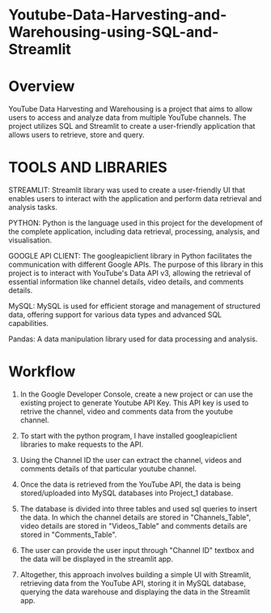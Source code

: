 # Youtube-Data-Harvesting-and-Warehousing-using-SQL-and-Streamlit

# Overview

YouTube Data Harvesting and Warehousing is a project that aims to allow users to access and analyze data from multiple YouTube channels. The project utilizes SQL and Streamlit to create a user-friendly application that allows users to retrieve, store and query.

# TOOLS AND LIBRARIES

STREAMLIT: Streamlit library was used to create a user-friendly UI that enables users to interact with the application and perform data retrieval and analysis tasks.

PYTHON: Python is the language used in this project for the development of the complete application, including data retrieval, processing, analysis, and visualisation.

GOOGLE API CLIENT: The googleapiclient library in Python facilitates the communication with different Google APIs. The purpose of this library in this project is to interact with YouTube's Data API v3, allowing the retrieval of essential information like channel details, video details, and comments details.

MySQL: MySQL is used for efficient storage and management of structured data, offering support for various data types and advanced SQL capabilities.

Pandas: A data manipulation library used for data processing and analysis.

# Workflow

1. In the Google Developer Console, create a new project or can use the existing project to generate Youtube API Key. This API key is used to retrive the channel, video and comments data from the youtube channel.

2. To start with the python program, I have installed googleapiclient libraries to make requests to the API. 
    
3. Using the Channel ID the user can extract the channel, videos and comments details of that particular youtube channel.

4. Once the data is retrieved from the YouTube API, the data is being stored/uploaded into MySQL databases into Project_1 database.

5. The database is divided into three tables and used sql queries to insert the data. In which the channel details are stored in "Channels_Table", video details are stored in "Videos_Table" and comments details are stored in "Comments_Table".

6. The user can provide the user input through "Channel ID" textbox and the data will be displayed in the streamlit app.

7. Altogether, this approach involves building a simple UI with Streamlit, retrieving data from the YouTube API, storing it in MySQL database, querying the data warehouse and displaying the data in the Streamlit app.
